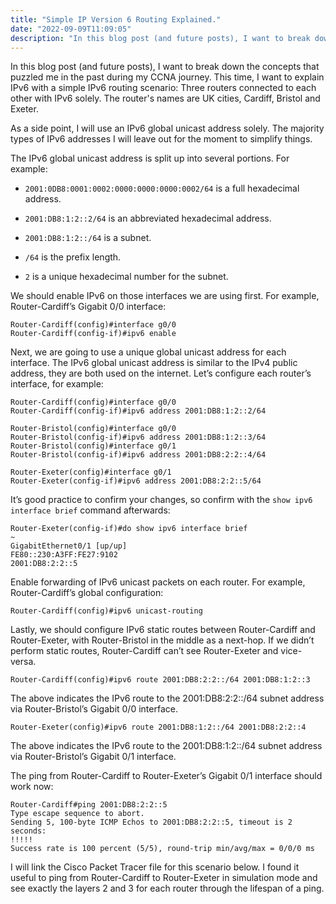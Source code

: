 ```yaml
---
title: "Simple IP Version 6 Routing Explained."
date: "2022-09-09T11:09:05"
description: "In this blog post (and future posts), I want to break down the concepts that puzzled me in the past during my CCNA journey."
---
```

In this blog post (and future posts), I want to break down the concepts that puzzled me in the past during my CCNA journey. This time, I want to explain IPv6 with a simple IPv6 routing scenario: Three routers connected to each other with IPv6 solely. The router's names are UK cities, Cardiff, Bristol and Exeter.

As a side point, I will use an IPv6 global unicast address solely. The majority types of IPv6 addresses I will leave out for the moment to simplify things.

The IPv6 global unicast address is split up into several portions. For example:

* `2001:0DB8:0001:0002:0000:0000:0000:0002/64` is a full hexadecimal address.

* `2001:DB8:1:2::2/64` is an abbreviated hexadecimal address.

* `2001:DB8:1:2::/64` is a subnet.

* `/64` is the prefix length.

* `2` is a unique hexadecimal number for the subnet.

We should enable IPv6 on those interfaces we are using first. For example, Router-Cardiff’s Gigabit 0/0 interface:
```
Router-Cardiff(config)#interface g0/0
Router-Cardiff(config-if)#ipv6 enable
```

Next, we are going to use a unique global unicast address for each interface. The IPv6 global unicast address is similar to the IPv4 public address, they are both used on the internet. Let’s configure each router’s interface, for example:
```
Router-Cardiff(config)#interface g0/0
Router-Cardiff(config-if)#ipv6 address 2001:DB8:1:2::2/64
```
```
Router-Bristol(config)#interface g0/0
Router-Bristol(config-if)#ipv6 address 2001:DB8:1:2::3/64
Router-Bristol(config)#interface g0/1
Router-Bristol(config-if)#ipv6 address 2001:DB8:2:2::4/64
```
```
Router-Exeter(config)#interface g0/1
Router-Exeter(config-if)#ipv6 address 2001:DB8:2:2::5/64
```

It’s good practice to confirm your changes, so confirm with the ```show ipv6 interface brief``` command afterwards:
```
Router-Exeter(config-if)#do show ipv6 interface brief
~
GigabitEthernet0/1 [up/up]
FE80::230:A3FF:FE27:9102
2001:DB8:2:2::5
```

Enable forwarding of IPv6 unicast packets on each router. For example, Router-Cardiff’s global configuration:
```
Router-Cardiff(config)#ipv6 unicast-routing
```

Lastly, we should configure IPv6 static routes between Router-Cardiff and Router-Exeter, with Router-Bristol in the middle as a next-hop. If we didn’t perform static routes, Router-Cardiff can’t see Router-Exeter and vice-versa.
```
Router-Cardiff(config)#ipv6 route 2001:DB8:2:2::/64 2001:DB8:1:2::3
```
The above indicates the IPv6 route to the 2001:DB8:2:2::/64 subnet address via Router-Bristol’s Gigabit 0/0 interface.

```
Router-Exeter(config)#ipv6 route 2001:DB8:1:2::/64 2001:DB8:2:2::4
```
The above indicates the IPv6 route to the 2001:DB8:1:2::/64 subnet address via Router-Bristol’s Gigabit 0/1 interface.

The ping from Router-Cardiff to Router-Exeter’s Gigabit 0/1 interface should work now:
```
Router-Cardiff#ping 2001:DB8:2:2::5
Type escape sequence to abort.
Sending 5, 100-byte ICMP Echos to 2001:DB8:2:2::5, timeout is 2 seconds:
!!!!!
Success rate is 100 percent (5/5), round-trip min/avg/max = 0/0/0 ms
```
I will link the Cisco Packet Tracer file for this scenario below. I found it useful to ping from Router-Cardiff to Router-Exeter in simulation mode and see exactly the layers 2 and 3 for each router through the lifespan of a ping.